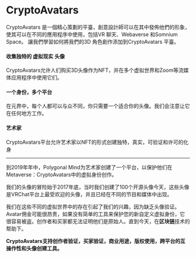 # CryptoAvatars

CryptoAvatars 是一個精心策劃的平臺，創意設計師可以在其中發佈他們的形象，使其可以在不同的應用程序中使用，包括VR 聊天、Webaverse 和Somnium Space。 讓我們學習如何將我們的3D 角色創作添加到CryptoAvatars 平臺。

#### 收集独特的 虚拟现实 头像

CryptoAvatars允许人们购买3D头像作为NFT，并在多个虚拟世界和Zoom等流媒体应用程序中使用它们。

#### 一个身份，多个平台

在元界中，每个人都可以与众不同，你只需要一个适合你的头像。我们会注意让它在任何地方工作。

#### 艺术家

CryptoAvatars平台允许艺术家以NFT的形式创建独特，真实，可验证和许可的化身

---

到2019年年中，Polygonal Mind为艺术家创建了一个平台，以保护他们在Metaverse：CryptoAvatars中的虚拟身份创作。

我们的头像的冒险始于2017年底，当时我们创建了100个开源头像今天，这些头像是VRChat平台上最受欢迎的头像，并且已经在不同的节目和媒体中出现。

我们在这些不同的虚拟世界中的存在引起了我们的兴趣，因为缺乏头像验证。Avatar佣金可能很昂贵，如果没有简单的工具来保护您的新自定义虚拟身份，它很容易被盗。创作者和买家都无法证明他们是原始人。直到今天，在**区块链**技术的帮助下。

**CryptoAvatars支持创作者验证，买家验证，商业用途，版权使用，跨平台的互操作性和头像创建工具。**
